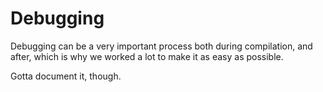 # Debugging

Debugging can be a very important process both during compilation, and after,
which is why we worked a lot to make it as easy as possible.

Gotta document it, though.